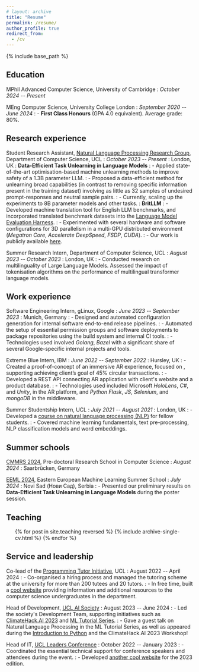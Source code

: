 ```yaml
---
# layout: archive
title: "Resume"
permalink: /resume/
author_profile: true
redirect_from:
  - /cv
---
```


{% include base_path %}

## Education

MPhil Advanced Computer Science, University of Cambridge
: _October 2024 -- Present_

MEng Computer Science, University College London
: _September 2020 -- June 2024_
: - **First Class Honours** (GPA 4.0 equivalent). Average grade: 80%.

## Research experience

Student Research Assistant, [Natural Language Processing Research Group](https://nlp.cs.ucl.ac.uk/), Department of Computer Science, UCL
: _October 2023 -- Present_
: London, UK
: **Data-Efficient Task Unlearning in Language Models**
: - Applied state-of-the-art optimisation-based machine unlearning methods to improve safety of a 1.3B parameter LLM.
: - Proposed a data-efficient method for unlearning broad capabilities (in contrast to removing specific information present in the training dataset) involving as little as 32 samples of undesired prompt-responses and neutral sample pairs.
: - Currently, scaling up the experiments to 8B parameter models and other tasks.
: **BritLLM**
: - Developed machine translation tool for English LLM benchmarks, and incorporated translated benchmark datasets into the [Language Model Evaluation Harness](https://github.com/britllm/lm-evaluation-harness).
: - Experimented with several hardware and software configurations for 3D parallelism in a multi-GPU distributed environment (_Megatron Core_, _Accelerate DeepSpeed_, _FSDP_, _CUDA_).
: - Our work is publicly available [here](https://llm.org.uk/).

Summer Research Intern, Department of Computer Science, UCL
: _August 2023 -- October 2023_
: London, UK
: - Conducted research on multilinguality of Large Language Models. Assessed the impact of tokenisation algorithms on the performance of multilingual transformer language models.

## Work experience

Software Engineering Intern, gLinux, Google
: _June 2023 -- September 2023_
: Munich, Germany
: - Designed and automated configuration generation for internal software end-to-end release pipelines.
: - Automated the setup of essential permission groups and software deployments to package repositories using the build system and internal CI tools.
: - Technologies used involved _Golang_, _Bazel_ with a significant share of several Google-specific internal projects and tools.

Extreme Blue Intern, IBM
: _June 2022 -- September 2022_
: Hursley, UK
: - Created a proof-of-concept of an immersive AR experience, focused on , supporting achieving client’s goal of 45% circular transactions.
: - Developed a REST API connecting AR application with client's website and a product database.
: - Technologies used included Microsoft _HoloLens_, _C#_, and _Unity_, in the AR platform, and _Python Flask_, _JS_, _Selenium_, and _mongoDB_ in the middleware.

Summer Studentship Intern, UCL
: _July 2021 -- August 2021_
: London, UK
: - Developed a [course on natural language processing (NLP)](https://github.com/TheRootOf3/ucl-nlp-notebook-series) for fellow students.
: - Covered machine learning fundamentals, text pre-processing, NLP classification models and word embeddings.

## Summer schools

[CMMRS 2024](https://cmmrs.mpi-sws.org/), Pre-doctoral Research School in Computer Science
: _August 2024_
: Saarbrücken, Germany

[EEML 2024](https://www.eeml.eu/), Eastern European Machine Learning Summer School
: _July 2024_
: Novi Sad (Нови Сад), Serbia
: - Presented our preliminary results on **Data-Efficient Task Unlearning in Language Models** during the poster session.

<!-- # Publications

  <ul>{% for post in site.publications reversed %}
    {% include archive-single-cv.html %}
  {% endfor %}</ul> -->

<!-- # Talks

  <ul>{% for post in site.talks reversed %}
    {% include archive-single-talk-cv.html  %}
  {% endfor %}</ul> -->

## Teaching

  <ul>{% for post in site.teaching reversed %}
    {% include archive-single-cv.html %}
  {% endfor %}</ul>

## Service and leadership

Co-lead of the [Programming Tutor Initiative](https://www.ucl.ac.uk/computer-science/news/2022/mar/programming-tutor-scheme-peer-peer-support-new-undergraduate-students), UCL
: August 2022 -- April 2024
: - Co-organised a hiring process and managed the tutoring scheme at the university for more than 200 tutees and 20 tutors.
: - In free time, built a [cool website](https://uclcshub.github.io) providing information and additional resources to the computer science undergraduates in the department.

Head of Development, [UCL AI Society](https://uclaisociety.co.uk/)
: August 2023 -- June 2024
: - Led the society's Development Team, supporting initiatives such as [ClimateHack.AI 2023](https://climatehack.ai/competition/2023-24) and [ML Tutorial Series](https://uclaisociety.co.uk/our-initiatives/tutorials/).
: - Gave a guest talk on Natural Language Processing in the ML Tutorial Series, as well as appeared during the [Introduction to Python](https://youtu.be/adnK-hc2DmY?feature=shared&t=75) and the ClimateHack.AI 2023 Workshop!

Head of IT, [UCL Leaders Conference](https://uclleaders.co.uk/2023/)
: October 2022 -- January 2023
: - Coordinated the essential technical support for conference speakers and attendees during the event.
: - Developed [another cool website](https://uclleaders.co.uk/2023/) for the 2023 edition.
